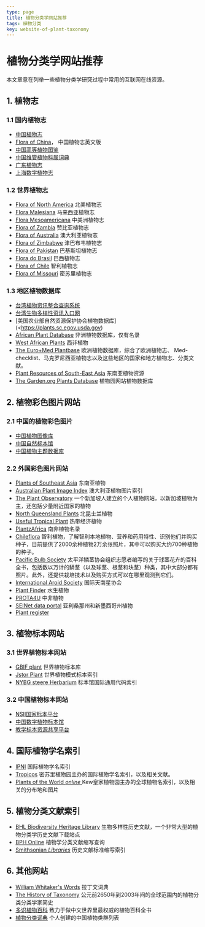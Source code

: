 ```yaml
---
type: page
title: 植物分类学网站推荐
tags: 植物分类
key: website-of-plant-taxonomy
---
```


# 植物分类学网站推荐

本文章意在列举一些植物分类学研究过程中常用的互联网在线资源。

<!--more-->

## 1. 植物志

### 1.1 国内植物志

- [中国植物志](<http://frps.iplant.cn/>)
- [Flora of China](<http://foc.iplant.cn/>)， 中国植物志英文版
- [中国高等植物图鉴](<http://pe.ibcas.ac.cn/tujian/tjsearch.aspx>)
- [中国维管植物科属词典](<http://vpfg.sciencereading.cn/keshu/f>)
- [广东植物志](<http://fgd.scbg.ac.cn/>)
- [上海数字植物志](<http://shflora.ibiodiversity.net/>)


### 1.2 世界植物志

- [Flora of North America](<http://beta.floranorthamerica.org/Main_Page>) 北美植物志
- [Flora Malesiana](<http://beta.floranorthamerica.org/Main_Page>) 马来西亚植物志
- [Flora Mesoamericana](<http://www.tropicos.org/Project/FM>) 中美洲植物志
- [Flora of Zambia](<https://www.zambiaflora.com/index.php>) 赞比亚植物志
- [Flora of Australia](<http://www.anbg.gov.au/abrs/online-resources/flora/>) 澳大利亚植物志
- [Flora of Zimbabwe](<https://www.zimbabweflora.co.zw/index.php>) 津巴布韦植物志
- [Flora of Pakistan](<https://www.tropicos.org/Project/Pakistan>) 巴基斯坦植物志
- [Flora do Brasil]( http://floradobrasil.jbrj.gov.br/reflora/listaBrasil/ConsultaPublicaUC/ResultadoDaConsultaNovaConsulta.do#CondicaoTaxonCP) 巴西植物志
- [Flora of Chile]( http://www.efloras.org/flora_page.aspx?flora_id=60 ) 智利植物志
- [Flora of Missouri]( http://www.efloras.org/flora_page.aspx?flora_id=11 ) 密苏里植物志

### 1.3 地区植物数据库

- [台湾植物资讯整合查询系统](<http://tai2.ntu.edu.tw/index.php>)
- [台湾生物多样性资讯入口网](<http://taibif.tw/zh>)
- [美国农业部自然资源保护协会植物数据库](<https://plants.sc.egov.usda.gov)
- [African Plant Database](<http://www.ville-ge.ch/musinfo/bd/cjb/africa/recherche.php>) 非洲植物数据库，仅有名录
- [West African Plants](<http://www.westafricanplants.senckenberg.de/root/index.php?page_id=5>) 西非植物
- [The Euro+Med Plantbase]( http://ww2.bgbm.org/EuroPlusMed/query.asp ) 欧洲植物数据库，综合了欧洲植物志、 Med-checklist、马克罗尼西亚植物志以及这些地区的国家和地方植物志、分类文献。
- [Plant Resources of South-East Asia](<http://proseanet.org/prosea/>) 东南亚植物资源
- [The Garden.org Plants Database](<https://garden.org/plants/>) 植物园网站植物数据库

## 2. 植物彩色图片网站

### 2.1 中国的植物彩色图片

- [中国植物图像库](<http://ppbc.iplant.cn/>)
- [中国自然标本馆](<http://www.cfh.ac.cn/>)
- [中国植物主题数据库](<http://www.plant.csdb.cn/photo>)

### 2.2 外国彩色图片网站

- [Plants of Southeast Asia]( http://www.asianplant.net/ ) 东南亚植物
- [Australian Plant Image Index](<http://proseanet.org/prosea/>) 澳大利亚植物图片索引
- [The Plant Observatory]( http://www.natureloveyou.sg/ ) 一个新加坡人建立的个人植物网站，以新加坡植物为主，还包括少量附近国家的植物
- [North Queensland Plants]( http://www.northqueenslandplants.com/list.html ) 北昆士兰植物
- [Useful Tropical Plant]( http://tropical.theferns.info/ ) 热带经济植物
- [PlantzAfrica]( http://pza.sanbi.org/ ) 南非植物名录
- [Chileflora]( http://www.chileflora.com/ ) 智利植物，了解智利本地植物、营养和药用特性、识别他们并购买种子，目前提供了2000余种植物2万余张照片，其中可以购买大约700种植物的种子。
- [Pacific Bulb Society]( https://www.pacificbulbsociety.org/ ) 太平洋鳞茎协会组织志愿者编写的关于球茎花卉的百科全书，包括数以万计的鳞茎（以及球茎、根茎和块茎）种类，其中大部分都有照片。此外，还提供栽培技术以及购买方式可以在哪里观测到它们。
- [International Aroid Society]( http://www.aroid.org/ ) 国际天南星协会
- [Plant Finder]( http://www.aquaticplantcentral.com/forumapc/plantfinder/index.php ) 水生植物
- [PROTA4U](https://www.prota4u.org/database/ ) 中非植物
- [SEINet data portal]( http://swbiodiversity.org/seinet/index.php)  亚利桑那州和新墨西哥州植物
- [Plant register]( http://plantregister.com/ )

## 3. 植物标本网站

### 3.1 世界植物标本网站
- [GBIF plant](https://www.gbif.org/species/search) 世界植物标本库
- [Jstor Plant](<https://plants.jstor.org/>) 世界植物模式标本索引
- [NYBG steere Herbarium]( http://sweetgum.nybg.org/science/ih/ ) 标本馆国际通用代码索引
### 3.2 中国植物标本网站

- [NSII国家标本平台](<http://www.nsii.org.cn/2017/home.php>)
- [中国数字植物标本馆](<http://www.cvh.ac.cn/>)
- [教学标本资源共享平台](<http://mnh.scu.edu.cn/>)

## 4. 国际植物学名索引

- [IPNI]( https://www.ipni.org/index.html ) 国际植物学名索引
- [Tropicos]( http://www.tropicos.org/Home.aspx ) 密苏里植物园主办的国际植物学名索引，以及相关文献。
- [Plants of the World *online* ]( http://www.plantsoftheworldonline.org/ ) Kew皇家植物园主办的全球植物名索引，以及相关的分布地和图片

## 5. 植物分类文献索引

- [BHL Biodiversity Heritage Library]( http://www.biodiversitylibrary.org/ ) 生物多样性历史文献，一个非常大型的植物分类学历史文献下载站点
- [BPH Online]( http://fmhibd.library.cmu.edu/HIBD-DB/bpho/home.php?-link=Home ) 植物学分类文献缩写查询
- [Smithsonian *Libraries*]( https://www.sil.si.edu/DigitalCollections/tl-2/index.cfm ) 历史文献标准缩写索引

## 6. 其他网站

- [William Whitaker's Words]( http://archives.nd.edu/words.html ) 拉丁文词典
- [The History of Taxonomy]( http://www.bihrmann.com/caudiciforms/div/default.asp ) 公元前2650年到2003年间的全球范围内的植物分类分类学家简史
- [多识植物百科](http://duocet.ibiodiversity.net) 致力于做中文世界里最权威的植物百科全书
- [植物分类词典]( https://zhiwufenlei.18dao.cn/ ) 个人创建的中国植物类群列表